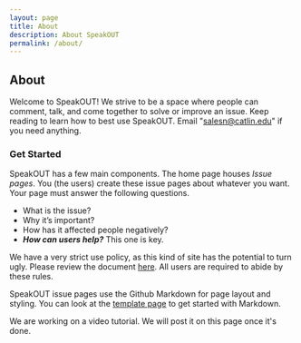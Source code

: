 ```yaml
---
layout: page
title: About
description: About SpeakOUT
permalink: /about/
---
```

## About

Welcome to SpeakOUT! We strive to be a space where people can comment, talk, and come together to solve or improve an issue. Keep reading to learn how to best use SpeakOUT. Email "salesn@catlin.edu" if you need anything.

### Get Started

SpeakOUT has a few main components. The home page houses *Issue pages*. You (the users) create these issue pages about whatever you want. Your page must answer the following questions.

* What is the issue?
* Why it’s important?
* How has it affected people negatively?
* ***How can users help?*** This one is key.

We have a very strict use policy, as this kind of site has the potential to turn ugly. Please review the document <a href="/activism/standards/">here</a>. All users are required to abide by these rules.

SpeakOUT issue pages use the Github Markdown for page layout and styling. You can look at the <a href="/activism/template/">template page</a> to get started with Markdown.

We are working on a video tutorial. We will post it on this page once it's done.
